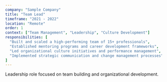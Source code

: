 ```yaml
---
company: "Sample Company"
title: "Team Lead"
timeframe: "2021 - 2022"
location: "Remote"
order: 1
context: ["Team Management", "Leadership", "Culture Development"]
responsibilities: [
  "Built and scaled a high-performing team of 15+ professionals",
  "Established mentoring programs and career development frameworks",
  "Led organizational culture initiatives and performance management",
  "Implemented strategic communication and change management processes"
]
---
```


Leadership role focused on team building and organizational development.
